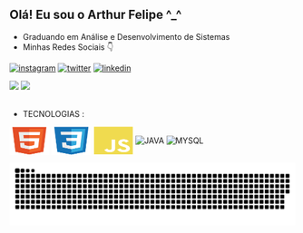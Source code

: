 
## Olá! Eu sou o Arthur Felipe ^_^

-  Graduando em Análise e Desenvolvimento de Sistemas
- Minhas Redes Sociais 👇


[![instagram](https://img.shields.io/badge/Instagram-E4405F?style=for-the-badge&logo=instagram&logoColor=white)](https://instagram.com/4rthurfel1pe)
[![twitter](https://img.shields.io/badge/Twitter-1DA1F2?style=for-the-badge&logo=twitter&logoColor=white)](https://twitter.com/4rthurfeelipe)
[![linkedin](https://img.shields.io/badge/LinkedIn-0077B5?style=for-the-badge&logo=linkedin&logoColor=white)](https://www.linkedin.com/in/arthur-felipe-55219924a/)


<div>
  <img src="https://github-readme-stats.vercel.app/api?username=ArthurFelipe12&show_icons=true&theme=great-gatsby&include_all_commits=true&count_private=true"/>
  <img src="https://github-readme-stats.vercel.app/api/top-langs/?username=ArthurFelipe12&layout=compact&langs_count=16&theme=great-gatsby"/>
</div>
<br>

- TECNOLOGIAS :
<div style="display: inline_block">
  <img align="center" alt="HTML" height="50" width="70" src="https://raw.githubusercontent.com/devicons/devicon/master/icons/html5/html5-original.svg">
  <img align="center" alt="CSS" height="50" width="70" src="https://raw.githubusercontent.com/devicons/devicon/master/icons/css3/css3-original.svg">
  <img align="center" alt="JAVASCRIPT" height="50" width="70" src="https://raw.githubusercontent.com/devicons/devicon/master/icons/javascript/javascript-plain.svg">
  <img align="center" alt="JAVA" height="50" width="70" src= "https://cdn.jsdelivr.net/gh/devicons/devicon/icons/java/java-original-wordmark.svg" />
  <img align="center" alt="MYSQL" height="50" width="70" src= "https://cdn.jsdelivr.net/gh/devicons/devicon/icons/mysql/mysql-plain.svg" />

</div>

![Snake animation](https://github.com/ArthurFelipe12/ArthurFelipe12/blob/output/github-contribution-grid-snake.svg)
